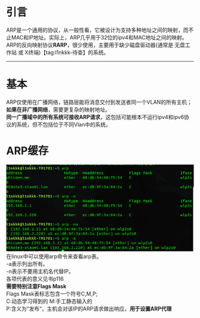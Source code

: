 
# 引言
ARP是一个通用的协议，从一般性看，它被设计为支持多种地址之间的映射，而不止MAC和IP地址。实际上，ARP几乎用于32位的ipv4和MAC地址之间的映射。<br>
ARP的反向映射协议**RARP**，很少使用，主要用于缺少磁盘驱动器(通常是 无盘工作站 或 X终端)【tag:l1nkkk-待查】的系统。<br>

------------
# 基本

ARP仅使用在广播网络，链路层能将消息交付到发送者同一个VLAN的所有主机；**如果在非广播网络**，需要更复杂的映射地址。<br>
**同一广播域中的所有系统可接收ARP请求**，这包括可能根本不运行ipv4和ipv6协议的系统，但不包括位于不同Vlan中的系统。<br>

# ARP缓存

![arp]( ../img/2.png)<br>
在linux中可以使用arp命令来查看arp表。<br>
-a表示列出所有。  
-n表示不要用主机名代替IP。  
各项代表的意义见书p116  
**需要特别注意Flags Mask**  
Flags Mask表标志包含一个符号C,M,P;  
C:动态学习得到的
M:手工静态输入的  
P:含义为”发布“，主机会对该IP的ARP请求做出响应，**用于设置ARP代理**  

